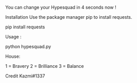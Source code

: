 
You can change your Hypesquad in 4 seconds now !

Installation
Use the package manager pip to install requests.

pip install requests

Usage :

python hypesquad.py

House:

1 = Bravery
2 = Brilliance
3 = Balance

Credit
Kazmi#1337
